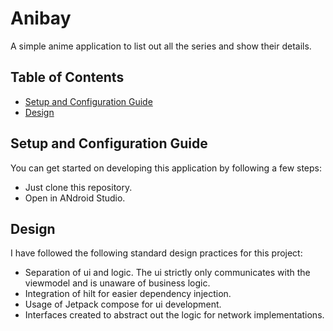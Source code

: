 # Anibay
A simple anime application to list out all the series and show their details.

## Table of Contents
- [Setup and Configuration Guide](#setup-and-configuration-guide)
- [Design](#design)

## Setup and Configuration Guide
You can get started on developing this application by following a few steps:
- Just clone this repository.
- Open in ANdroid Studio.

## Design
I have followed the following standard design practices for this project:
- Separation of ui and logic. The ui strictly only communicates with the viewmodel and is unaware of business logic.
- Integration of hilt for easier dependency injection.
- Usage of Jetpack compose for ui development.
- Interfaces created to abstract out the logic for network implementations.

